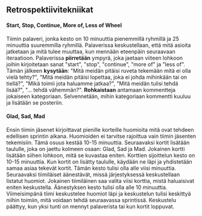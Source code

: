 ## Retrospektiivitekniikat

#### Start, Stop, Continue, More of, Less of Wheel

Tiimin palaveri, jonka kesto on 10 minuuttia pienemmillä ryhmillä ja 25 minuuttia suuremmilla ryhmillä. Palaverissa keskustellaan, että mitä asioita jatketaan ja mitä tulee muuttaa, kun mennään eteenpäin seuraavaan iteraatioon. Palaverissa **piirretään** ympyrä, joka jaetaan viiteen lohkoon joihin kirjoitetaan sanat "start", "stop", "continue", "more of" ja "less of". Tämän jälkeen **kysytään**: "Mitä meidän pitäisi ruveta tekemään mitä ei olla vielä tehty?", "Mitä meidän pitäisi lopettaa, joka ei johda mihinkään tai on tiellä?", "Mikä toimii jota haluamme jatkaa?", "Mitä meidän tulisi tehdä lisää?", "... tehdä vähemmän?". **Rohkaistaan** antamaan kommentteja jokaiseen kategoriaan. Selvennetään, mihin kategoriaan kommentti kuuluu ja lisätään se posteriin.

#### Glad, Sad, Mad

Ensin tiimin jäsenet kirjoittavat pienille korteille huomioita mitä ovat tehdeen edellisen sprintin aikana. Huomioiden ei tarvitse rajoittua vain tiimin jäsenten tekemisiin. Tämä osuus kestää 10-15 minuuttia.
Seuraavaksi kortit lisätään taululle, joka on jaettu kolmeen osaan: Glad, Sad ja Mad. Jokainen kortti lisätään siihen lohkoon, mitä se kuvastaa eniten. Korttien sijoittelun kesto on 10-15 minuuttia.
Kun kortit on lisätty taululle, käydään ne läpi ja yhdistetään samaa asiaa tekevät kortit. Tämän kesto tulisi olla alle viisi minuuttia.
Seuraavaksi tiimiläiset äänestävät, missä järjestyksessä keskustellaan listatut huomiot. Jokainen tiimiläinen saa valita viisi korttia, mistä haluaisivat eniten keskustella. Äänestyksen kesto tulisi olla alle 10 minuuttia.
Viimeisimpänä tiimi keskustelee huomiot läpi ja keskustelun tulisi keskittyä niihin toimiin, mitä voidaan tehdä seuraavassa sprintissä. Keskustelu päättyy, kun yksi tunti on mennyt palaverista tai kun kortit loppuvat.

